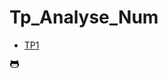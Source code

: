 # Tp_Analyse_Num
- [TP1][TP1]







 [TP1]: https://github.com/yasminaa98/Tp_Analyse_Num/blob/main/TP1/TP1_E.ipynb
 
 
 
 [![Binder](https://github.com/yasminaa98/Tp_Analyse_Num/blob/main/launchICON.png)](https://mybinder.org/v2/gh/yasminaa98/Tp_Analyse_Num/main)
